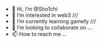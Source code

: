- 👋 Hi, I’m @Sho1chi
- 👀 I’m interested in web3 ///
- 🌱 I’m currently learning gamefy ///
- 💞️ I’m looking to collaborate on ...
- 📫 How to reach me ...

<!---
Sho1chi/Sho1chi is a ✨ special ✨ repository because its `README.md` (this file) appears on your GitHub profile.
You can click the Preview link to take a look at your changes.
--->

